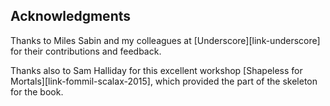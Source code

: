 ## Acknowledgments

Thanks to Miles Sabin and my colleagues at [Underscore][link-underscore]
for their contributions and feedback.

Thanks also to Sam Halliday for this excellent workshop
[Shapeless for Mortals][link-fommil-scalax-2015],
which provided the part of the skeleton for the book.
